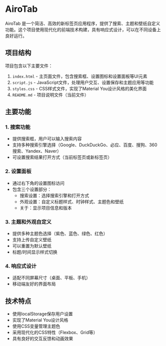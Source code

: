 # AiroTab

AiroTab 是一个简洁、高效的新标签页应用程序，提供了搜索、主题和壁纸自定义功能。这个项目使用现代化的前端技术构建，具有响应式设计，可以在不同设备上良好运行。

## 项目结构

项目包含以下主要文件：

1. `index.html` - 主页面文件，包含搜索框、设置图标和设置面板等UI元素
2. `script.js` - JavaScript文件，处理用户交互、设置保存和主题应用等功能
3. `styles.css` - CSS样式文件，实现了Material You设计风格的美化界面
4. `README.md` - 项目说明文件（当前文件）

## 主要功能

### 1. 搜索功能

- 提供搜索框，用户可以输入搜索内容
- 支持多种搜索引擎选择（Google、DuckDuckGo、必应、百度、搜狗、360搜索、Yandex、Naver）
- 可设置搜索结果打开方式（当前标签页或新标签页）

### 2. 设置面板

- 通过右下角的设置图标访问
- 包含三个设置部分：
  - 搜索设置：选择搜索引擎和打开方式
  - 外观设置：自定义标题样式、时钟样式、主题色和壁纸
  - 关于：显示项目信息和版本

### 3. 主题和外观自定义

- 提供多种主题色选择（紫色、蓝色、绿色、红色）
- 支持上传自定义壁纸
- 可以重置为默认壁纸
- 标题/时间显示样式切换

### 4. 响应式设计

- 适配不同屏幕尺寸（桌面、平板、手机）
- 移动端友好的界面布局

## 技术特点

- 使用localStorage保存用户设置
- 实现了Material You设计风格
- 使用CSS变量管理主题色
- 采用现代化的CSS特性（Flexbox、Grid等）
- 具有良好的交互反馈和动画效果
